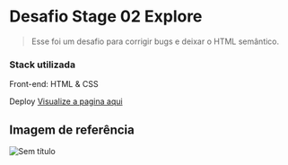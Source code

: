# Desafio Stage 02 Explore 

> Esse foi um desafio para corrigir bugs e deixar o HTML semântico.


<h3>Stack utilizada</h3>

Front-end: HTML & CSS

Deploy <a href="#" target="_blank">Visualize a pagina aqui</a>

<h2>Imagem de referência</h2>

![Sem título](https://user-images.githubusercontent.com/108701750/186790192-14f71811-f1db-44fd-8d02-acd224ab255f.png)
